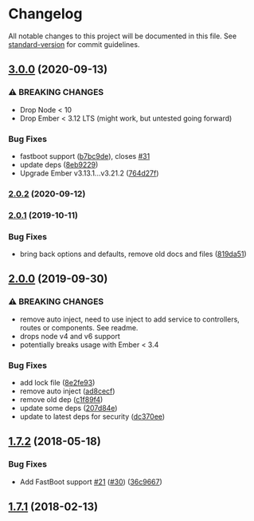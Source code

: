 # Changelog

All notable changes to this project will be documented in this file. See [standard-version](https://github.com/conventional-changelog/standard-version) for commit guidelines.

## [3.0.0](https://github.com/knownasilya/ember-toastr/compare/v2.0.2...v3.0.0) (2020-09-13)


### ⚠ BREAKING CHANGES

* Drop Node < 10
* Drop Ember < 3.12 LTS (might work, but untested going forward)

### Bug Fixes

* fastboot support ([b7bc9de](https://github.com/knownasilya/ember-toastr/commit/b7bc9de6b5faf452f801f2db030b3540fa962e61)), closes [#31](https://github.com/knownasilya/ember-toastr/issues/31)
* update deps ([8eb9229](https://github.com/knownasilya/ember-toastr/commit/8eb9229380c4f97259d1ffd09c0d9b2bb8ce1a82))
* Upgrade Ember v3.13.1...v3.21.2 ([764d27f](https://github.com/knownasilya/ember-toastr/commit/764d27f22dbd779044d5b57d5fe6551272e29b92))

### [2.0.2](https://github.com/knownasilya/ember-toastr/compare/v2.0.1...v2.0.2) (2020-09-12)

### [2.0.1](https://github.com/knownasilya/ember-toastr/compare/v2.0.0...v2.0.1) (2019-10-11)


### Bug Fixes

* bring back options and defaults, remove old docs and files ([819da51](https://github.com/knownasilya/ember-toastr/commit/819da51))

## [2.0.0](https://github.com/knownasilya/ember-toastr/compare/v1.7.2...v2.0.0) (2019-09-30)


### ⚠ BREAKING CHANGES

* remove auto inject, need to use inject to add service to controllers, routes or components. See readme.
* drops node v4 and v6 support
* potentially breaks usage with Ember < 3.4

### Bug Fixes

* add lock file ([8e2fe93](https://github.com/knownasilya/ember-toastr/commit/8e2fe93))
* remove auto inject ([ad8cecf](https://github.com/knownasilya/ember-toastr/commit/ad8cecf))
* remove old dep ([c1f89f4](https://github.com/knownasilya/ember-toastr/commit/c1f89f4))
* update some deps ([207d84e](https://github.com/knownasilya/ember-toastr/commit/207d84e))
* update to latest deps for security ([dc370ee](https://github.com/knownasilya/ember-toastr/commit/dc370ee))

<a name="1.7.2"></a>
## [1.7.2](https://github.com/knownasilya/ember-toastr/compare/v1.7.1...v1.7.2) (2018-05-18)


### Bug Fixes

* Add FastBoot support [#21](https://github.com/knownasilya/ember-toastr/issues/21) ([#30](https://github.com/knownasilya/ember-toastr/issues/30)) ([36c9667](https://github.com/knownasilya/ember-toastr/commit/36c9667))



<a name="1.7.1"></a>
## [1.7.1](https://github.com/knownasilya/ember-toastr/compare/v1.7.0...v1.7.1) (2018-02-13)
